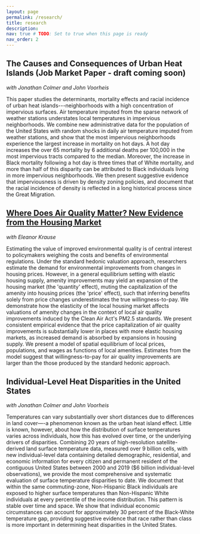 ```yaml
---
layout: page
permalink: /research/
title: research
description: 
nav: true # TODO: Set to true when this page is ready
nav_order: 2
---
```


## The Causes and Consequences of Urban Heat Islands (Job Market Paper - draft coming soon)
*with Jonathan Colmer and John Voorheis*

This paper studies the determinants, mortality effects and racial incidence of urban heat islands---neighborhoods with a high concentration of impervious surfaces. Air temperature imputed from the sparse network of weather stations understates local temperatures in impervious neighborhoods. We combine new administrative data for the population of the United States with random shocks in daily air temperature imputed from weather stations, and show that the most impervious neighborhoods experience the largest increase in mortality on hot days. A hot day increases the over 65 mortality by 6 additional deaths per 100,000 in the most impervious tracts compared to the median. Moreover, the increase in Black mortality following a hot day is three times that of White mortality, and more than half of this disparity can be attributed to Black individuals living in more impervious neighborhoods. We then present suggestive evidence that imperviousness is driven by density zoning policies, and document that the racial incidence of density is reflected in a long historical process since the Great Migration.

## [Where Does Air Quality Matter? New Evidence from the Housing Market](/air_quality_hedonics_draft)
*with Eleanor Krause*

Estimating the value of improved environmental quality is of central interest to policymakers weighing the costs and benefits of environmental regulations. Under the standard hedonic valuation approach, researchers estimate the demand for environmental improvements from changes in housing prices. However, in a general equilibrium setting with elastic housing supply, amenity improvements may yield an expansion of the housing market (the 'quantity' effect), muting the capitalization of the amenity into housing prices (the 'price' effect), such that inferring benefits solely from price changes underestimates the true willingness-to-pay. We demonstrate how the elasticity of the local housing market affects valuations of amenity changes in the context of local air quality improvements induced by the Clean Air Act's PM2.5 standards. We present consistent empirical evidence that the price capitalization of air quality improvements is substantially lower in places with more elastic housing markets, as increased demand is absorbed by expansions in housing supply. We present a model of spatial equilibrium of local prices, populations, and wages as functions of local amenities. Estimates from the model suggest that willingness-to-pay for air quality improvements are larger than the those produced by the standard hedonic approach.

## Individual-Level Heat Disparities in the United States
*with Jonathan Colmer and John Voorheis*

Temperatures can vary substantially over short distances due to differences in land cover—-a phenomenon known as the urban heat island effect. Little is known, however, about how the distribution of surface temperatures varies across individuals, how this has evolved over time, or the underlying drivers of disparities. Combining 20 years of high-resolution satellite-derived land surface temperature data, measured over 9 billion cells, with new individual-level data containing detailed demographic, residential, and economic information for every citizen and permanent resident of the contiguous United States between 2000 and 2019 ($6 billion individual-level observations), we provide the most comprehensive and systematic evaluation of surface temperature disparities to date. We document that within the same commuting-zone, Non-Hispanic Black individuals are exposed to higher surface temperatures than Non-Hispanic White individuals at every percentile of the income distribution. This pattern is stable over time and space. We show that individual economic circumstances can account for approximately 30 percent of the Black-White temperature gap, providing suggestive evidence that race rather than class is more important in determining heat disparities in the United States.